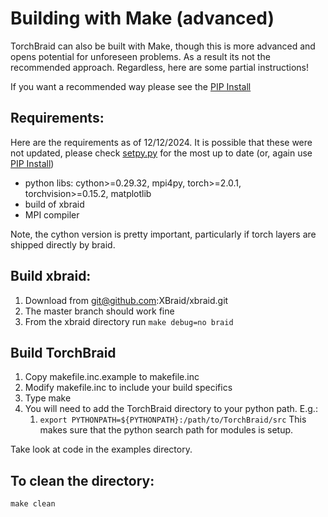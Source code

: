 # Building with Make (advanced)

TorchBraid can also be built with Make, though this is more advanced and opens potential for unforeseen problems. As a result
its not the recommended approach. Regardless, here are some partial instructions! 

If you want a recommended way please see the [PIP Install](README.md#build-torchbraid-pip-recommended)

## Requirements:

Here are the requirements as of 12/12/2024. It is possible that these were not updated, please check [setpy.py](setup.py)
for the most up to date (or, again use [PIP Install](README.md#build-torchbraid-pip-recommended))

  + python libs:
    cython>=0.29.32,
    mpi4py,
    torch>=2.0.1,
    torchvision>=0.15.2,
    matplotlib
  + build of xbraid
  + MPI compiler

Note, the cython version is pretty important, particularly if torch layers are shipped directly by braid.

## Build xbraid:
  1. Download from git@github.com:XBraid/xbraid.git
  1. The master branch should work fine
  1. From the xbraid directory run `make debug=no braid`

## Build TorchBraid
  1. Copy makefile.inc.example to makefile.inc 
  1. Modify makefile.inc to include your build specifics
  1. Type make
  1. You will need to add the TorchBraid directory to your python path. E.g.:
     1. `export PYTHONPATH=${PYTHONPATH}:/path/to/TorchBraid/src`
    This makes sure that the python search path for modules is setup.

Take look at code in the examples directory.

## To clean the directory:

   `make clean`
